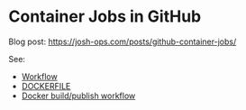 # Container Jobs in GitHub

Blog post: https://josh-ops.com/posts/github-container-jobs/

See: 
- [Workflow](https://github.com/joshjohanning/container-job-test/blob/main/.github/workflows/container-job.yml)
- [DOCKERFILE](https://github.com/joshjohanning/container-job-test/blob/main/Dockerfile)
- [Docker build/publish workflow](https://github.com/joshjohanning/container-job-test/blob/main/.github/workflows/docker-image.yml)
